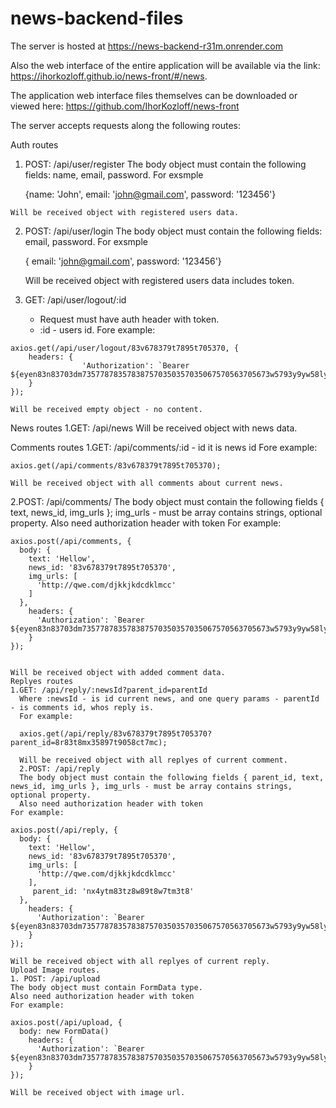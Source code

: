# news-backend-files

The server is hosted at https://news-backend-r31m.onrender.com

Also the web interface of the entire application will be available via the link: https://ihorkozloff.github.io/news-front/#/news.

The application web interface files themselves can be downloaded or viewed here: https://github.com/IhorKozloff/news-front 


The server accepts requests along the following routes:

  Auth routes
  1. POST: /api/user/register 
      The body object must contain the following fields: name, email, password.
     For exsmple

     {name: 'John', email: 'john@gmail.com', password: '123456'}
     
    Will be received object with registered users data.
  2. POST: /api/user/login
     The body object must contain the following fields: email, password.
     For exsmple

     { email: 'john@gmail.com', password: '123456'}
     
     Will be received object with registered users data includes token.
  3. GET: /api/user/logout/:id
       - Request must have auth header with token.
       - :id - users id.
    Fore example:

    axios.get(/api/user/logout/83v678379t7895t705370, {
        headers: {
                    'Authorization': `Bearer ${eyen83n83703dm735778783578387570350357035067570563705673w5793y9yw58ly58l.yyw38yc3897cy789cy7c3y7w3y7c5y37cy7y78}`
        }
    });
    
    Will be received empty object - no content.
  News routes
  1.GET: /api/news
    Will be received object with news data.

  Comments routes
  1.GET: /api/comments/:id
      - id it is news id
    Fore example:
    
    axios.get(/api/comments/83v678379t7895t705370);
    
    Will be received object with all comments about current news.
  2.POST: /api/comments/ 
    The body object must contain the following fields { text, news_id, img_urls }; img_urls - must be array contains strings, optional property.
    Also need authorization header with token
    For example:
    
    axios.post(/api/comments, {
      body: {
        text: 'Hellow',
        news_id: '83v678379t7895t705370',
        img_urls: [
          'http://qwe.com/djkkjkdcdklmcc'
        ]
      },
        headers: {
          'Authorization': `Bearer ${eyen83n83703dm735778783578387570350357035067570563705673w5793y9yw58ly58l.yyw38yc3897cy789cy7c3y7w3y7c5y37cy7y78}`
        }
    });

    
    Will be received object with added comment data.
    Replyes routes
    1.GET: /api/reply/:newsId?parent_id=parentId
      Where :newsId - is id current news, and one query params - parentId - is comments id, whos reply is.
      For example:

      axios.get(/api/reply/83v678379t7895t705370?parent_id=8r83t8mx35897t9058ct7mc);

      Will be received object with all replyes of current comment.
      2.POST: /api/reply
      The body object must contain the following fields { parent_id, text, news_id, img_urls }, img_urls - must be array contains strings, optional property.
      Also need authorization header with token
    For example:
    
    axios.post(/api/reply, {
      body: {
        text: 'Hellow',
        news_id: '83v678379t7895t705370',
        img_urls: [
          'http://qwe.com/djkkjkdcdklmcc'
        ],
         parent_id: 'nx4ytm83tz8w89t8w7tm3t8'
      },
        headers: {
          'Authorization': `Bearer ${eyen83n83703dm735778783578387570350357035067570563705673w5793y9yw58ly58l.yyw38yc3897cy789cy7c3y7w3y7c5y37cy7y78}`
        }
    });

    Will be received object with all replyes of current reply.
    Upload Image routes.
    1. POST: /api/upload
    The body object must contain FormData type.
    Also need authorization header with token
    For example:
    
    axios.post(/api/upload, {
      body: new FormData()
        headers: {
          'Authorization': `Bearer ${eyen83n83703dm735778783578387570350357035067570563705673w5793y9yw58ly58l.yyw38yc3897cy789cy7c3y7w3y7c5y37cy7y78}`
        }
    });

    Will be received object with image url.
     
